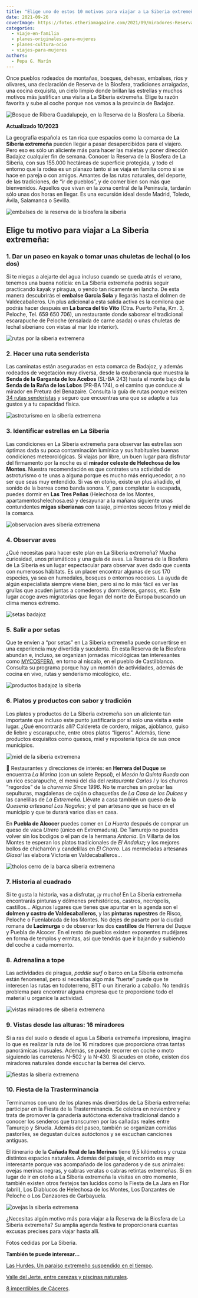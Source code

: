 ```yaml
---
title: "Elige uno de estos 10 motivos para viajar a La Siberia extremeña"
date: 2021-09-26
coverImage: https://fotos.etheriamagazine.com/2021/09/miradores-Reserva-Biosfera-La-Siberia.jpg
categories: 
  - viaje-en-familia
  - planes-originales-para-mujeres
  - planes-cultura-ocio
  - viajes-para-mujeres
authors: 
  - Pepa G. Marín
---
```


Once pueblos rodeados de montañas, bosques, dehesas, embalses, ríos y olivares, una 
declaración de Reserva de la Biosfera, tradiciones arraigadas, una cocina exquisita, un 
cielo limpio donde brillan las estrellas y muchos motivos más justifican una visita a La 
Siberia extremeña. Elige tu razón favorita y sube al coche porque nos vamos a la 
provincia de Badajoz. 

![Bosque de Ribera Guadalupejo, en la Reserva de la Biosfera La Siberia.](https://fotos.etheriamagazine.com/2021/09/bosque-ribera-Reserva-Biosfera-La-Siberia.jpg "Bosque de Ribera Guadalupejo, en la Reserva de la Biosfera La Siberia.")

**Actualizado 10/2023** 

La geografía española es tan rica que espacios como la comarca de **La Siberia 
extremeña** pueden llegar a pasar desapercibidos para el viajero. Pero eso es sólo un 
aliciente más para hacer las maletas y poner dirección Badajoz cualquier fin de semana. 
Conocer la Reserva de la Biosfera de La Siberia, con sus 155.000 hectáreas de superficie 
protegida, y todo el entorno que la rodea es un planazo tanto si se viaja en familia 
como si se hace en pareja o con amigos. Amantes de las rutas naturales, del deporte, de 
las tradiciones, de “ir de pueblos”, y de comer bien son más que bienvenidos. Aquellos 
que vivan en la zona central de la Península, tardarán sólo unas dos horas en llegar. Es 
una excursión ideal desde Madrid, Toledo, Ávila, Salamanca o Sevilla. 

![embalses de la reserva de la biosfera la siberia](https://fotos.etheriamagazine.com/2021/09/kayak-Reserva-Biosfera-La-Siberia.jpg "En la Reserva de la Biosfera de La Siberia existen auténticos mares de interior.")

## Elige tu motivo para viajar a La Siberia extremeña:

### 1\. Dar un paseo en kayak o tomar unas chuletas de lechal (o los dos)

Si te niegas a alejarte del agua incluso cuando se queda atrás el verano, tenemos una 
buena noticia: en La Siberia extremeña podrás seguir practicando kayak y piragua, o 
yendo tan ricamente en lancha. De esta manera descubrirás el **embalse García Sola** y 
llegarás hasta el dolmen de Valdecaballeros. Un plus adicional a esta salida activa es 
la comilona que podrás hacer después en **La barca del tío Vito** (Ctra. Puerto Peña, 
Km. 3, Peloche, Tel. 659 650 706), un restaurante donde saborear el tradicional 
escarapuche de Peloche (ensalada de carne asada) o unas chuletas de lechal siberiano con 
vistas al mar (de interior). 

![rutas por la siberia extremena](https://fotos.etheriamagazine.com/2021/09/senderismo-Reserva-Biosfera-La-Siberia.jpg "Los ecosistemas son tan variados en La Siberia que cada ruta es un descubrimiento.")

### 2\. Hacer una ruta senderista

Las caminatas están aseguradas en esta comarca de Badajoz, y además rodeados de 
vegetación muy diversa, desde la exuberancia que muestra la **Senda de la Garganta de 
los Acebos** (SL-BA 243) hasta el monte bajo de la **Senda de la Raña de los Lobos** 
(PR-BA 174), o el camino que conduce al mirador en Pretura del Benazaire. Consulta la 
guía de rutas porque existen [34 rutas 
senderistas](https://turismolasiberia.juntaex.es/senderismo) y seguro que encuentras una 
que se adapte a tus gustos y a tu capacidad física. 

![astroturismo en la siberia extremena](https://fotos.etheriamagazine.com/2021/09/Reserva-Biosfera-La-Siberia-astroturismo.jpg "Al caer la noche el espectáculo está en el cielo.")

### 3\. Identificar estrellas en La Siberia

Las condiciones en La Siberia extremeña para observar las estrellas son óptimas dada su 
poca contaminación lumínica y sus habituales buenas condiciones meteorológicas. Si 
viajas por libre, un buen lugar para disfrutar del firmamento por la noche es el 
**mirador celeste de Helechosa de los Montes**. Nuestra recomendación es que contrates 
una actividad de astroturismo o te unas a alguna porque es mucho más enriquecedor, a no 
ser que seas muy entendido. Si vas en otoño, existe un plus añadido, el sonido de la 
berrea como banda sonora. Y, para completar la escapada, puedes dormir en **Las Tres 
Peñas** (Helechosa de los Montes, apartamentoshelechosa.es) y desayunar a la mañana 
siguiente unas contundentes **migas siberianas** con tasajo, pimientos secos fritos y 
miel de la comarca. 

![observacion aves siberia extremena](https://fotos.etheriamagazine.com/2021/09/observar-aves-Reserva-Biosfera-La-Siberia.jpg "Observar aves, una actividad para toda la familia en la Reserva de la Biosfera La Siberia")

### 4\. Observar aves

¿Qué necesitas para hacer este plan en La Siberia extremeña? Mucha curiosidad, unos 
prismáticos y una guía de aves. La Reserva de la Biosfera de La Siberia es un lugar 
espectacular para observar aves dado que cuenta con numerosos hábitats. Es un placer 
encontrar algunas de sus 170 especies, ya sea en humedales, bosques o entornos rocosos. 
La ayuda de algún especialista siempre viene bien, pero si no lo más fácil es ver las 
grullas que acuden juntas a comederos y dormideros, gansos, etc. Este lugar acoge aves 
migratorias que llegan del norte de Europa buscando un clima menos extremo. 

![setas badajoz](https://fotos.etheriamagazine.com/2021/09/coger-setas.jpg "Las setas son las protagonistas del otoño.")

### 5\. Salir a por setas

Que te envíen a “por setas” en La Siberia extremeña puede convertirse en una experiencia 
muy divertida y suculenta. En esta Reserva de la Biosfera abundan e, incluso, se 
organizan jornadas micológicas tan interesantes como [MYCOSFERA](http://www.mycosfera.es/), 
en torno al níscalo, en el pueblo de Castilblanco. Consulta su programa porque hay un 
montón de actividades, además de cocina en vivo, rutas y senderismo micológico, etc. 

![productos badajoz la siberia](https://fotos.etheriamagazine.com/2021/09/productos-La-Siberia-extremena.jpg "Quesos, embutido, miel, repostería... el pícnic perfecto.")

### 6\. Platos y productos con sabor y tradición

Los platos y productos de La Siberia extremeña son un aliciente tan importante que 
incluso este punto justificaría por sí solo una visita a este lugar. ¿Qué encontrarás 
allí? Caldereta de cordero, migas, ajoblanco, guiso de liebre y escarapuche, entre otros 
platos “ligeros”. Además, tiene productos exquisitos como quesos, miel y repostería 
típica de sus once municipios. 

![miel de la siberia extremena](https://fotos.etheriamagazine.com/2021/09/miel-Reserva-Biosfera-La-Siberia.jpg "La Siberia extremeña es uno de los mayores lugares de producción de miel.")

📌 Restaurantes y direcciones de interés: en **Herrera del Duque** se encuentra _La 
Marina_ (con un solete Repsol), el _Mesón la Quinta Rueda_ con un rico escarapuche, el 
menú del día del _restaurante Carlos I_ y los churros “regordos” de la _churrerría Since 
1996_. No te marches sin probar las sepulturas, magdalenas de cajón o chaquetías de _La 
Casa de los Dulces_ y las canelillas de _La Extremeña._ Llévate a casa también un queso 
de la _Quesería artesanal Los Nogales_; y el pan artesano que se hace en el municipio y 
que te durará varios días en casa. 

En **Puebla de Alcocer** puedes comer en _La Huerta_ después de comprar un queso de vaca 
_Utrero_ (único en Extremadura). De Tamurejo no puedes volver sin los bodigos o el pan 
de la hermana _Antonia_. En Villarta de los Montes te esperan los platos tradicionales 
de _El Andaluz_**;** y los mejores bollos de chicharrón y candelillas en _El Chorro_. 
Las mermeladas artesanas _Glasai_ las elabora Victoria en Valdecaballeros… 

![tholos cerro de la barca siberia extremena](https://fotos.etheriamagazine.com/2021/09/ruta-historica-La-Siberia-extremena.jpg "Tholos del Cerro de la Barca.")

### 7\. Historia al cuadrado

Si te gusta la historia, vas a disfrutar, ¡y mucho! En La Siberia extremeña encontrarás 
pinturas y dólmenes prehistóricos, castros, necrópolis, castillos… Algunos lugares que 
tienes que apuntar en la agenda son el **dolmen y castro de Valdecaballeros**, y las 
**pinturas rupestres** de Risco, Peloche o Fuenlabrada de los Montes. No dejes de 
pasarte por la ciudad romana de **Lacimurga** o de observar los dos **castillos** de 
Herrera del Duque y Puebla de Alcocer. En el resto de pueblos existen exponentes 
mudéjares en forma de templos y ermitas, así que tendrás que ir bajando y subiendo del 
coche a cada momento. 

### 8\. Adrenalina a tope

Las actividades de piragua, _paddle surf_ o barco en La Siberia extremeña están 
fenomenal, pero si necesitas algo más “fuerte” puede que te interesen las rutas en 
todoterreno, BTT o un itinerario a caballo. No tendrás problema para encontrar alguna 
empresa que te proporcione todo el material u organice la actividad. 

![vistas miradores de siberia extremena](https://fotos.etheriamagazine.com/2021/09/miradores-Reserva-Biosfera-La-Siberia.jpg "Los miradores de La Siberia extremeña regalan bellísimas panorámicas.")

### 9\. Vistas desde las alturas: 16 miradores

Si a ras del suelo o desde el agua La Siberia extremeña impresiona, imagina lo que es 
realizar la ruta de los 16 miradores que proporciona otras tantas panorámicas inusuales. 
Además, se puede recorrer en coche o moto siguiendo las carreteras N-502 y la N-430. Si 
acudes en otoño, existen dos miradores naturales donde escuchar la berrea del ciervo. 

![fiestas la siberia extremena](https://fotos.etheriamagazine.com/2021/09/Fiestas-la-Siberia-extremena.jpg "Las tradiciones en La Siberia extremeña están muy arraigadas.")

### 10\. Fiesta de la Trasterminancia

Terminamos con uno de los planes más divertidos de La Siberia extremeña: participar en 
la Fiesta de la Trasterminancia. Se celebra en noviembre y trata de promover la 
ganadería autóctona extensiva tradicional dando a conocer los senderos que transcurren 
por las cañadas reales entre Tamurejo y Siruela. Además del paseo, también se organizan 
comidas pastoriles, se degustan dulces autóctonos y se escuchan canciones antiguas. 

El itinerario de la **Cañada Real de las Merinas** tiene 9,5 kilómetros y cruza 
distintos espacios naturales. Además del paisaje, el recorrido es muy interesante porque 
vas acompañado de los ganaderos y de sus animales: ovejas merinas negras, y cabras 
veratas o cabras retintas extremeñas. Si en lugar de ir en otoño a La Siberia extremeña 
la visitas en otro momento, también existen otros festejos tan lucidos como la Fiesta de 
La Jara en Flor (abril), Los Diablucos de Helechosa de los Montes, Los Danzantes de 
Peloche o Los Danzaores de Garbayuela. 

![ovejas la siberia extremena](https://fotos.etheriamagazine.com/2021/09/ovejas-reserva-biosfera-La-Siberia.jpg "Ovejas en La Siberia extremeña.")

¿Necesitas algún motivo más para viajar a la Reserva de la Biosfera de La Siberia 
extremeña? Su amplia agenda festiva te proporcionará cuantas excusas precises para 
viajar hasta allí. 

Fotos cedidas por La Siberia. 

**También te puede interesar…** 

[Las Hurdes. Un paraíso extremeño suspendido en el 
tiempo](https://etheriamagazine.com/2020/07/21/viajes-espana-las-hurdes-un-paraiso-extremeno/). 

[Valle del Jerte, entre cerezas y piscinas 
naturales](https://etheriamagazine.com/2020/06/17/viajes-por-espana-alle-del-jerte-piscinas-naturales-cerezas/). 

[8 imperdibles de 
Cáceres](https://etheriamagazine.com/2020/05/26/escapadas-espana-8-imprescindibles-en-caceres-en-clave-historica/).
